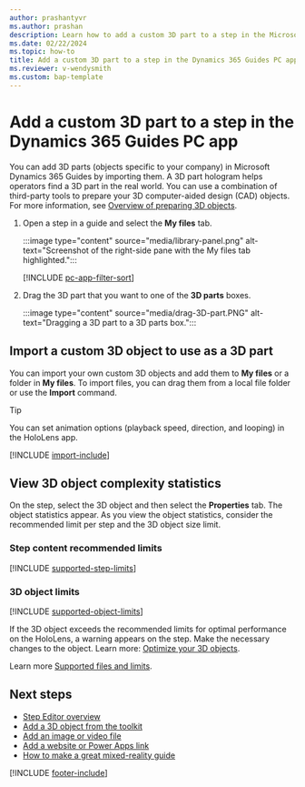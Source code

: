 ```yaml
---
author: prashantyvr
ms.author: prashan
description: Learn how to add a custom 3D part to a step in the Microsoft Dynamics 365 Guides PC app. 
ms.date: 02/22/2024
ms.topic: how-to
title: Add a custom 3D part to a step in the Dynamics 365 Guides PC app
ms.reviewer: v-wendysmith
ms.custom: bap-template
---
```


# Add a custom 3D part to a step in the Dynamics 365 Guides PC app

You can add 3D parts (objects specific to your company) in Microsoft Dynamics 365 Guides by importing them. A 3D part hologram helps operators find a 3D part in the real world. You can use a combination of third-party tools to prepare your 3D computer-aided design (CAD) objects. For more information, see [Overview of preparing 3D objects](./3d-content-guidelines/overview.md).

1. Open a step in a guide and select the **My files** tab.

   :::image type="content" source="media/library-panel.png" alt-text="Screenshot of the right-side pane with the My files tab highlighted.":::

   [!INCLUDE [pc-app-filter-sort](../includes/pc-app-filter-sort.md)]

1. Drag the 3D part that you want to one of the **3D parts** boxes.

   :::image type="content" source="media/drag-3D-part.PNG" alt-text="Dragging a 3D part to a 3D parts box.":::

## Import a custom 3D object to use as a 3D part

You can import your own custom 3D objects and add them to **My files** or a folder in **My files**. To import files, you can drag them from a local file folder or use the **Import** command.

> [!TIP]
> You can set animation options (playback speed, direction, and looping) in the HoloLens app.

[!INCLUDE [import-include](../includes/pc-app-import.md)]

## View 3D object complexity statistics

On the step, select the 3D object and then select the **Properties** tab. The object statistics appear. As you view the object statistics, consider the recommended limit per step and the 3D object size limit.

### Step content recommended limits

[!INCLUDE [supported-step-limits](../includes/supported-limits-steps.md)]

### 3D object limits

[!INCLUDE [supported-object-limits](../includes/supported-limits-objects.md)]

If the 3D object exceeds the recommended limits for optimal performance on the HoloLens, a warning appears on the step. Make the necessary changes to the object. Learn more: [Optimize your 3D objects](./3d-content-guidelines/optimize-models.md). 

Learn more [Supported files and limits](pc-app-supported-file-formats.md).

## Next steps

- [Step Editor overview](pc-app-step-editor-overview.md)
- [Add a 3D object from the toolkit](pc-app-add-3D-model.md)
- [Add an image or video file](pc-app-add-media.md)
- [Add a website or Power Apps link](pc-app-website-powerapps-link.md)
- [How to make a great mixed-reality guide](great-guide.md)

[!INCLUDE [footer-include](../includes/footer-banner.md)]
